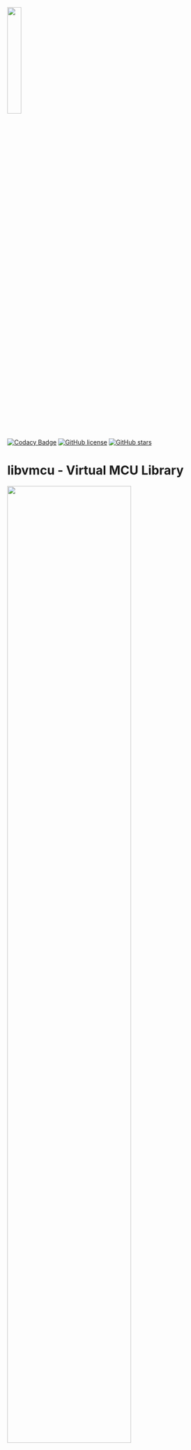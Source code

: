 <img src="https://raw.githubusercontent.com/Milo-D/MDX-Assembly-Debugger/master/images/libvmcu_logo.svg" width="25%">

[![Codacy Badge](https://api.codacy.com/project/badge/Grade/5964af10f14742d19d0be39f8b3e10b6)](https://www.codacy.com/manual/Milo-D/MDX-Assembly-Debugger?utm_source=github.com&amp;utm_medium=referral&amp;utm_content=Milo-D/MDX-Assembly-Debugger&amp;utm_campaign=Badge_Grade)
[![GitHub license](https://img.shields.io/github/license/Milo-D/MDX-Assembly-Debugger.svg)](https://github.com/Milo-D/MDX-Assembly-Debugger.git/blob/master/LICENSE)
[![GitHub stars](https://img.shields.io/github/stars/Milo-D/MDX-Assembly-Debugger.svg?style=social&label=Star&maxAge=2592000)](https://GitHub.com/Milo-D/MDX-Assembly-Debugger/stargazers/)

# libvmcu - Virtual MCU Library

<img src="https://raw.githubusercontent.com/Milo-D/libvmcu-Virtual-MCU-Library/master/images/libvmcu_architecture.svg" width="75%">

VMCU is a small engine for static and dynamic analysis of AVR Microcontroller binaries. **This library is
still in development.**

libvmcu can be used to

- create (regression) tests for embedded systems
- perform binary analysis on AVR programs
- build debuggers and simulators
- explore disassembly

##### Table of Contents
[I Features](#Features)

[II Examples](#Examples)

[III Showcase](#Showcase)

[IV How VMCU works](#How-VMCU-works)

[V Setup VMCU](#Setup)

[VI Supported MCUs](#Supported-Microcontroller)

[VII Dynamic Analysis](#Dynamic-Analysis)

[VIII Static Analysis](#Static-Analysis)

[IX Instruction-Set](#Instructions)

[X Bindings](#Bindings)

[XI Contributing](#Contributing)

[XII Credits](#Credits)

[XIII Documentation](#Documentation)

# Features

### Take one step forward and one back

VMCU supports backstepping. You'll be able to simulate both, forth and back.
Note that backstepping will erase externally (via write_gpr, ...) added data.

### Cycle accurate realtime Simulation

Cycle accurate realtime simulation of the microcontroller including its peripherals.

### Decode, Decompose, Disassemble, Analyze

The pipeline offers an interface for each stage: decode, decompose, disassemble and analyze.
Stages can either operate on a single opcode or a whole binary. 

### Combine Static and Dynamic Analysis

Perform a static analysis on your binary to receive additional information, 
for example which SFRs are used by the program. Then, use this information
to improve your dynamic analysis.

### No further dependencies

VMCU comes with no further dependencies, thus allowing easy setup and easy usage.

# Examples

#### Unit-Test: timer0 interrupt frequency

```c
#define TESTFILE  "../../driver/led/led.hex"

#define PORTB     0x0025
#define PB5       0x05

#define bit(v, b) ((v & (1 << b)) >> b)

int main(const int argc, const char **argv) {

    uint8_t led;
    
    /* ignoring checks for this example */
    vmcu_model_t  *m328p  = vmcu_model_ctor(VMCU_M328P);
    vmcu_report_t *report = vmcu_analyze_ihex(TESTFILE, m328p);
    
    vmcu_system_t *sys    = vmcu_system_ctor(report);
    
    do {

        vmcu_system_step(sys);
        led = vmcu_system_read_data(sys, PORTB);

    } while(bit(led, PB5) == 0x00);

    const double f    = 16000000U;
    const double c    = sys->cycles;
    const double time = (c / f);
    
    assert((0.95 <= time) && (time <= 1.05));
    printf("Time between LED toggle: %lf [s]\n", time);
    
    vmcu_report_dtor(report);
    vmcu_model_dtor(m328p);
    vmcu_system_dtor(sys);

    return EXIT_SUCCESS;
}
```

```console
[Test Result] Time between LED toggle: 1.000021 [s]
```

#### Printing disassembly of an intel hex file

```c
int main(const int argc, const char **argv) {
    
    /* ignoring checks for this example */
    vmcu_model_t  *m328p  = vmcu_model_ctor(VMCU_M328P); 
    vmcu_report_t *report = vmcu_analyze_ihex("file.hex", m328p);
    
    for(int32_t i = 0; i < report->progsize; i++)
        printf("%s\n", report->disassembly[i].mnem);
    
    vmcu_report_dtor(report);
    vmcu_model_dtor(m328p);
    
    return EXIT_SUCCESS;
}
```

```assembly
ldd r24, Y+1              ; R24 <- DATA[Y+1]
ldd r25, Y+2              ; R25 <- DATA[Y+2]
sbiw r25:r24, 0x14        ; R25:R24 <- R25:R24 - 0x14
brlt -55                  ; (N ^ V = 1): PC <- PC - 0x37 + 1
ldi r24, 0x00             ; R24 <- 0x00
ldi r25, 0x00             ; R25 <- 0x00
```

#### Printing potential labels

```c
int main(const int argc, const char **argv) {
    
    /* ignoring checks for this example */
    vmcu_model_t  *m328p  = vmcu_model_ctor(VMCU_M328P); 
    vmcu_report_t *report = vmcu_analyze_ihex("file.hex", m328p);
    
    for(int32_t i = 0; i < report->n_label; i++) {
        
        vmcu_label_t *lx = &report->label[i];
        
        printf("Label ID: %d, ", lx->id);
        printf("Address: 0x%04x\n", lx->addr);
    }
    
    vmcu_report_dtor(report);
    vmcu_model_dtor(m328p);
    
    return EXIT_SUCCESS;
}
```

```console
Label ID: 0, Address: 0x0000
Label ID: 1, Address: 0x011b
Label ID: 2, Address: 0x014d
Label ID: 3, Address: 0x0159
Label ID: 4, Address: 0x015b
Label ID: 5, Address: 0x0162
```

#### Printing xrefs of potential labels

```c
int main(const int argc, const char **argv) {
    
    /* ignoring checks for this example */
    vmcu_model_t  *m328p  = vmcu_model_ctor(VMCU_M328P); 
    vmcu_report_t *report = vmcu_analyze_ihex("file.hex", m328p);
    
    for(int32_t i = 0; i < report->n_label; i++) {

        vmcu_label_t *lx = &report->label[i];
        printf("0x%04x\tL%d\n\n", lx->addr, lx->id);

        for(int32_t j = 0; j < lx->n_xref; j++) {

            vmcu_xref_t *x = &lx->xref[j];

            printf(" xref from 0x%04x ", x->p->addr);
            printf("%s\n", x->p->mnem);
        }

        printf("\n");
    }
    
    vmcu_report_dtor(report);
    vmcu_model_dtor(m328p);
    
    return EXIT_SUCCESS;
}
```

```assembly
0x04c6  L75

 xref from 0x04a1 call +1222                ; PC <- 0x4c6
 xref from 0x0a84 call +1222                ; PC <- 0x4c6
 xref from 0x0b5c call +1222                ; PC <- 0x4c6

0x04e2  L76

 xref from 0x05d4 rjmp -243                 ; PC <- PC - 0xf3 + 1

0x05d0  L77

 xref from 0x04e1 rjmp +238                 ; PC <- PC + 0xee + 1
```

#### Printing xrefs of special function registers 

```c
int main(const int argc, const char **argv) {

    /* ignoring checks for this example */
    vmcu_model_t  *m328p  = vmcu_model_ctor(VMCU_M328P); 
    vmcu_report_t *report = vmcu_analyze_ihex("file.hex", m328p);

    for(int32_t i = 0; i < report->n_sfr; i++) {

        vmcu_sfr_t *sfr = &report->sfr[i];
        printf("SFR ID: %d\n\n", sfr->id);

        for(int32_t j = 0; j < sfr->n_xref; j++) {

            vmcu_xref_t *x = &sfr->xref[j];

            printf(" xref from 0x%04x ", x->p->addr);
            printf("%s\n", x->p->mnem);
        }

        printf("\n");
    }

    vmcu_report_dtor(report);
    vmcu_model_dtor(m328p);
    
    return EXIT_SUCCESS;
}
```

```assembly
SFR ID: 17
       
 xref from 0x00f4 sbi 0x1f, 2               ; IO[1f, 2] <- 0x01
 xref from 0x00f5 sbi 0x1f, 1               ; IO[1f, 1] <- 0x01
 
SFR ID: 50

 xref from 0x004c sts 0x006e, r1            ; DATA[0x6e] <- R1
 xref from 0x0051 lds r24, 0x006e           ; R24 <- DATA[0x6e]
 xref from 0x0054 sts 0x006e, r24           ; DATA[0x6e] <- R24
```

# Showcase

![mdx_debug](https://user-images.githubusercontent.com/46600932/104666434-33f9da80-56d4-11eb-882b-724b13536412.png)
<sup>A small debugger written with libvmcu</sup>

![vcd_showcase](https://user-images.githubusercontent.com/46600932/109825592-430ffa00-7c3a-11eb-9af3-26175b962ef2.png)
<sup>VCD-Trace Tool by pointbazaar</sup>

# How libvmcu works

### Device Models

A device model is an abstraction over a microcontroller type. It contains MCU specific
data, like memory sections and layouts.

Each implementation of a microcontroller has a device loader which fills the 
device model with data. The device model is then used to supply the
analyzer pipeline with all the relevant data it needs.

### Analyzer Pipeline

**Stage 0:** The very first stage is the decoder. The decoder tries to decode the given Hex File.

**Stage 1:** Once the binary has been decoded successfully, the data will be sent to the decomposer, so that 
operands can be extracted and classified.

**Stage 2:** In this stage, the disassembler receives the result of Stage 0 and Stage 1 in order to generate 
mnemonics and some comments.

**Stage 3:** Now the analyzer comes into play. The analyzer takes all the data from the previous three steps 
and performs a static analysis on it. It then generates a report and returns it, so that
a virtual microcontroller can be initialized in order to start a dynamic analysis.

### Virtual System - Core

The virtual system core consists of following components:

**GPRs -** A set of general purpose registers (r0 - r31)

**SREG -** Status Register of the microcontroller

**FLASH -** Storage for program data.

**DATA -** The dataspace contains mapped GPRs, mapped SFRs and SRAM.

**I/O -** This module updates the peripherals and interrupts.

### Virtual System - Peripherals

Peripherals and interrupts are managed by the I/O module (core).

# Setup

Currently this library comes with two headers, both can be found in engine/include/libvmcu:

- libvmcu_analyzer.h  (static analysis)
- libvmcu_system.h    (dynamic analysis, simulation)

Let's say, we have a file called driver.c on top level of this repository 
and we want to link it with libvmcu:

#### Include libvmcu headers
```c
#include "libvmcu_analyzer.h"
#include "libvmcu_system.h"

int main(void) {
    
    return 0;
}
```

#### Build libvmcu
```console
You@Terminal:~$ make clean all
```

#### Build driver object
```console
You@Terminal:~$ gcc -Iengine/include/libvmcu/ -c driver.c -o driver.o
```

#### Link with libvmcu (do not forget -lm)
```console
You@Terminal:~$ gcc -o driver driver.o -L/build/apps/ -lvmcu -lm
```

That's it. If you face issues, take look at some examples in the driver/ directory.

# Supported Microcontroller

libvmcu tries to support as many AVR types as possible for static analysis. The
dynamic analysis is currently only planned for the ATmega328 family but may be extended
in the future.

It should be pretty easy to add new microcontrollers to the static analysis. For more information
take a look at engine/*/arch/

#### Supported MCUs for static analysis

- [ ] AVR Device Core
  - [ ] ATtiny15
  - [ ] ...
  
- [ ] AVRe Device Core
  - [ ] ATtiny1634
  - [ ] ...
  
- [ ] AVRe+ Device Core
  - [x] ATmega328(P)
  - [ ] ...
  
- [ ] AVRxm Device Core
  - [ ] ATxmega128A1
  - [ ] ...
  
- [ ] AVRxt Device Core
  - [ ] ATtiny827
  - [ ] ...
  
- [ ] AVRrc Device Core
  - [ ] ATtiny10
  - [ ] ...

#### Supported MCUs for dynamic analysis

- [x] ATmega328(P)
- [ ] ATmega168
- [ ] ATmega88
- [ ] ATmega48

# Dynamic Analysis

- [x] Backstepping
- [x] Interrupt support
- [x] cycle accurate realtime simulation
- [x] Support for 133 AVR assembly instructions
  

- [x] Accurate simulation of internal peripherals
    - [x] 8-bit Timer (partial)
    - [ ] 16-bit Timer
    - [x] EEPROM
    - [ ] UART
    - [ ] SPI
    - [ ] WDT
    - [ ] ...
    
# Static Analysis

- [x] Decompose and classify instructions
- [x] Disassembler
- [x] Analyzer for AVR binaries
- [x] Cross references (xref-from)
- [ ] analyzer flags


- [ ] Analyzer Submodules
   - [x] Label analysis
   - [ ] Function analysis
   - [ ] ISR analysis
   - [x] SFR analysis
   - [ ] ...

- [ ] Format Reader
    - [x] intel hex
    - [ ] motorola hex
    - [ ] bin
    - [ ] elf 

# Instructions
Currently VMCU supports: ~ 133 Instructions. Some few instructions are implemented as 'nop'
instructions, therefore, have no real functionality. These instructions will be implemented
as soon as possible. Following instructions require further work:

- WDR
- ELPM
- DES
- SLEEP
- SPM
- BREAK

All other assembly instructions are working just fine.

# Bindings

- [x] Java
- [ ] Python

libvmcu has Java bindings for basic functionalities. For more information
take a look at bindings/java/

Also note that, bindings might not always work with the latest version due to development
of the engine.

# Contributing

| Engine                                       | Drivers                                        | Bindings                                       |Testing                                       |
|:--------------------------------------------:|:----------------------------------------------:|:----------------------------------------------:|:--------------------------------------------:|
| <span style="color:red">closed for PR</span> | <span style="color:green">open for PR</span>   | <span style="color:green">open for PR</span>   | <span style="color:green">open for PR</span>

# Credits

1) Huge thanks to <a href="https://alexander-hansen.dev">Alexander Hansen</a> for the new logo and architecture diagram. :)

# Documentation

The wiki will be updated as soon as possible. The libvmcu header files are documented, too.

